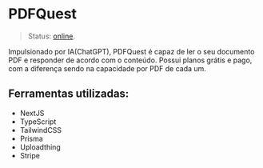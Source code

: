 # PDFQuest
> Status: [online](https://pdf-quest-muvias.vercel.app/).

Impulsionado por IA(ChatGPT), PDFQuest é capaz de ler o seu documento PDF e responder de acordo com o conteúdo. Possui planos grátis e pago, com a diferença sendo na capacidade por PDF de cada um.

## Ferramentas utilizadas:

<ul>
  <li>NextJS</li>
  <li>TypeScript</li>
  <li>TailwindCSS</li>
  <li>Prisma</li>
  <li>Uploadthing</li>
  <li>Stripe</li>
</ul>
